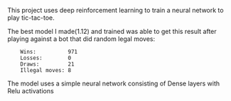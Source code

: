 This project uses deep reinforcement learning to train a neural network to play tic-tac-toe.

The best model I made(1.12) and trained was able to get this result after playing against a bot that did random legal moves:

        Wins:          971
        Losses:        0
        Draws:         21
        Illegal moves: 8
        
The model uses a simple neural network consisting of Dense layers with Relu activations
